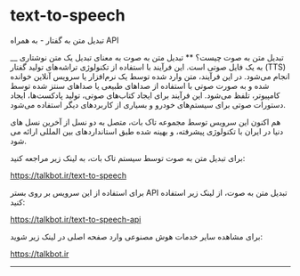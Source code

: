 # text-to-speech
تبدیل متن به گفتار - به همراه API


__ تبدیل متن به صوت چیست؟
** تبدیل متن به صوت به معنای تبدیل یک متن نوشتاری به یک فایل صوتی است. این فرآیند با استفاده از تکنولوژی تراشه‌های تولید گفتار (TTS) انجام می‌شود. در این فرآیند، متن وارد شده توسط یک نرم‌افزار یا سرویس آنلاین خوانده شده و به صورت صوتی با استفاده از صداهای طبیعی یا صداهای سنتز شده توسط کامپیوتر، تلفظ می‌شود. این فرآیند برای ایجاد کتاب‌های صوتی، تولید پادکست‌ها، ایجاد دستورات صوتی برای سیستم‌های خودرو و بسیاری از کاربردهای دیگر استفاده می‌شود. 

هم اکنون این سرویس توسط مجموعه تاک بات، متصل به دو نسل از آخرین نسل های دنیا در ایران با تکنولوژی پیشرفته، و بهینه شده طبق استانداردهای بین المللی ارائه می شود.

برای تبدیل متن به صوت توسط سیستم تاک بات، به لینک زیر مراجعه کنید:

https://talkbot.ir/text-to-speech

برای استفاده از این سرویس بر روی بستر API تبدیل متن به صوت، از لینک زیر استفاده کنید:

https://talkbot.ir/text-to-speech-api

برای مشاهده سایر خدمات هوش مصنوعی وارد صفحه اصلی در لینک زیر شوید:

https://talkbot.ir


---------------------------------------------------------------------------------------------------------------
